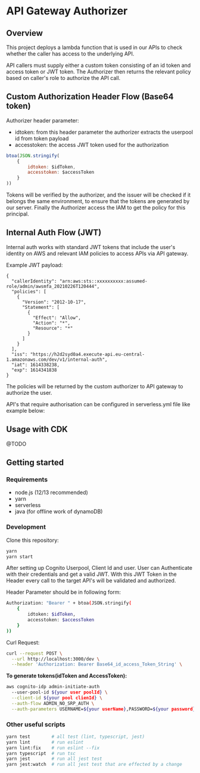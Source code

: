 # API Gateway Authorizer

## Overview

This project deploys a lambda function that is used in our APIs to check whether the caller has access to the underlying API.

API callers must supply either a custom token consisting of an id token and access token or JWT token. The Authorizer then returns the relevant policy based on caller's role to authorize the API call.

## Custom Authorization Header Flow (Base64 token)

Authorizer header parameter:
- idtoken: from this header parameter the authorizer extracts the userpool id from token payload
- accesstoken: the access JWT token used for the authorization

```javascript
btoa(JSON.stringify(
    {
        idtoken: $idToken,
        accesstoken: $accessToken
    }
))
```

Tokens will be verified by the authorizer, and the issuer will be checked if it belongs the same environment, to ensure that the tokens are generated by our server. Finally the Authorizer access the IAM to get the policy for this principal.

## Internal Auth Flow (JWT)

Internal auth works with standard JWT tokens that include the user's identity on AWS and relevant IAM policies to access APIs via API gateway.

Example JWT payload:
```
{
  "callerIdentity": "arn:aws:sts::xxxxxxxxxx:assumed-role/admin/awsmfa_20210226T120444",
  "policies": [
    {
      "Version": "2012-10-17",
      "Statement": [
        {
          "Effect": "Allow",
          "Action": "*",
          "Resource": "*"
        }
      ]
    }
  ],
  "iss": "https://h2d2syd0a4.execute-api.eu-central-1.amazonaws.com/dev/v1/internal-auth",
  "iat": 1614338238,
  "exp": 1614341838
}
```

The policies will be returned by the custom authorizer to API gateway to authorize the user.

API's that require authorisation can be configured in serverless.yml file like example below:

## Usage with CDK

@TODO

## Getting started

### Requirements

- node.js (12/13 recommended)
- yarn
- serverless
- java (for offline work of dynamoDB)


### Development

Clone this repository:

```bash
yarn
yarn start
```

After setting up Cognito Userpool, Client Id and user. User can Authenticate with their credentials and get a valid JWT. With this JWT Token in the Header every call to the target API's will be validated and authorized.

Header Parameter should be in following form:

```bash
Authorization: "Bearer " + btoa(JSON.stringify(
    {
        idtoken: $idToken,
        accesstoken: $accessToken
    }
))      
```

Curl Request:

```bash
curl --request POST \
  --url http://localhost:3000/dev \
  --header 'Authorization: Bearer Base64_id_access_Token_String' \
```

**To generate tokens(idToken and AccessToken):**

```bash
aws cognito-idp admin-initiate-auth
  --user-pool-id ${your user poolId} \
  --client-id ${your pool clienId} \
  --auth-flow ADMIN_NO_SRP_AUTH \
  --auth-parameters USERNAME=${your userName},PASSWORD=${your password}
```
### Other useful scripts

```bash
yarn test        # all test (lint, typescript, jest)
yarn lint        # run eslint
yarn lint:fix    # run eslint --fix
yarn typescript  # run tsc
yarn jest        # run all jest test
yarn jest:watch  # run all jest test that are effected by a change
```

